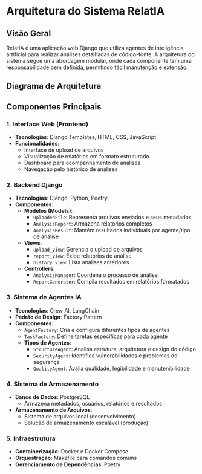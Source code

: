 # Arquitetura do Sistema RelatIA

## Visão Geral

RelatIA é uma aplicação web Django que utiliza agentes de inteligência artificial para realizar análises detalhadas de código-fonte. A arquitetura do sistema segue uma abordagem modular, onde cada componente tem uma responsabilidade bem definida, permitindo fácil manutenção e extensão.

## Diagrama de Arquitetura
## Componentes Principais

### 1. Interface Web (Frontend)
- **Tecnologias**: Django Templates, HTML, CSS, JavaScript
- **Funcionalidades**:
  - Interface de upload de arquivos
  - Visualização de relatórios em formato estruturado
  - Dashboard para acompanhamento de análises
  - Navegação pelo histórico de análises

### 2. Backend Django
- **Tecnologias**: Django, Python, Poetry
- **Componentes**:
  - **Modelos (Models)**:
    - `UploadedFile`: Representa arquivos enviados e seus metadados
    - `AnalysisReport`: Armazena relatórios completos
    - `AnalysisResult`: Mantém resultados individuais por agente/tipo de análise
  - **Views**:
    - `upload_view`: Gerencia o upload de arquivos
    - `report_view`: Exibe relatórios de análise
    - `history_view`: Lista análises anteriores
  - **Controllers**:
    - `AnalysisManager`: Coordena o processo de análise
    - `ReportGenerator`: Compila resultados em relatórios formatados

### 3. Sistema de Agentes IA
- **Tecnologias**: Crew AI, LangChain
- **Padrão de Design**: Factory Pattern
- **Componentes**:
  - `AgentFactory`: Cria e configura diferentes tipos de agentes
  - `TaskFactory`: Define tarefas específicas para cada agente
  - **Tipos de Agentes**:
    - `StructureAgent`: Analisa estrutura, arquitetura e design do código
    - `SecurityAgent`: Identifica vulnerabilidades e problemas de segurança
    - `QualityAgent`: Avalia qualidade, legibilidade e manutenibilidade

### 4. Sistema de Armazenamento
- **Banco de Dados**: PostgreSQL
  - Armazena metadados, usuários, relatórios e resultados
- **Armazenamento de Arquivos**:
  - Sistema de arquivos local (desenvolvimento)
  - Solução de armazenamento escalável (produção)

### 5. Infraestrutura
- **Containerização**: Docker e Docker Compose
- **Orquestração**: Makefile para comandos comuns
- **Gerenciamento de Dependências**: Poetry